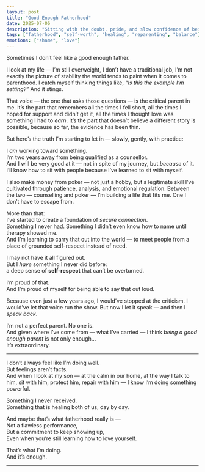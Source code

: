 ```yaml
---
layout: post
title: "Good Enough Fatherhood"
date: 2025-07-06
description: "Sitting with the doubt, pride, and slow confidence of being a father who's still healing himself."
tags: ["fatherhood", "self-worth", "healing", "reparenting", "balance"]
emotions: ["shame", "love"]
---
```


Sometimes I don’t feel like a good enough father.

I look at my life — I’m still overweight, I don’t have a traditional job, I’m not exactly the picture of stability the world tends to paint when it comes to parenthood. I catch myself thinking things like, *“Is this the example I’m setting?”* And it stings.  

That voice — the one that asks those questions — is the critical parent in me. It’s the part that remembers all the times I fell short, all the times I hoped for support and didn’t get it, all the times I thought love was something I had to *earn*. It’s the part that doesn’t believe a different story is possible, because so far, the evidence has been thin.

But here’s the truth I’m starting to let in — slowly, gently, with practice:

I *am* working toward something.  
I’m two years away from being qualified as a counsellor.  
And I will be very good at it — not in spite of my journey, but *because* of it.  
I’ll know how to sit with people because I’ve learned to sit with myself.  

I also make money from poker — not just a hobby, but a legitimate skill I’ve cultivated through patience, analysis, and emotional regulation. Between the two — counselling and poker — I’m building a life that fits me. One I don’t have to escape from.

More than that:  
I’ve started to create a foundation of *secure connection*.  
Something I never had. Something I didn’t even know how to name until therapy showed me.  
And I’m learning to carry that out into the world — to meet people from a place of grounded self-respect instead of need.

I may not have it all figured out.  
But I *have* something I never did before:  
a deep sense of **self-respect** that can’t be overturned.  

I’m proud of that.  
And I’m proud of myself for being able to say that out loud.

Because even just a few years ago, I would’ve stopped at the criticism. I would’ve let that voice run the show. But now I let it speak — and then I *speak back*.

I’m not a perfect parent. No one is.  
And given where I’ve come from — what I’ve carried — I think *being a good enough parent* is not only enough…  
It’s extraordinary.

---

I don’t always feel like I’m doing well.  
But feelings aren’t facts.  
And when I look at my son — at the calm in our home, at the way I talk to him, sit with him, protect him, repair with him — I know I’m doing something powerful.  

Something I never received.  
Something that is healing both of us, day by day.

And maybe that’s what fatherhood really is —  
Not a flawless performance,  
But a commitment to keep showing up,  
Even when you’re still learning how to love yourself.

That’s what I’m doing.  
And it’s enough.


---